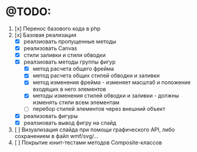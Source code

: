 
# @TODO:
1. [x] Перенос базового кода в php
2. [x] Базовая реализация
   - [x] реалзиовать пропущенные методы
   - [x] реализовать Canvas
   - [x] стили заливки и стили обводки
   - [x] реалзиовать методы группы фигур
     - [x] метод расчета общего фрейма
     - [x] метод расчета общих стилей обводки и заливки
     - [x] метод изменения фрейма - изменяет масштаб и положение входящих в него элементов
     - [x] методы изменения стилей обводки и заливки - должны изменять стили всем элементам
     - [ ] перебор стилей элементов через внешний объект
   - [x] реализовать фигуры
   - [x] реалзиовать вывод фигру на слайд
3. [ ] Визуализация слайда при помощи графического API, либо сохранением в файл wmf/svg/...
4. [ ] Покрытие юнит-тестами методов Composite-классов